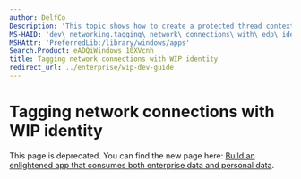 ```yaml
---
author: DelfCo
Description: 'This topic shows how to create a protected thread context before creating network connections in an Windows Information Protection (WIP) scenario.'
MS-HAID: 'dev\_networking.tagging\_network\_connections\_with\_edp\_identity'
MSHAttr: 'PreferredLib:/library/windows/apps'
Search.Product: eADQiWindows 10XVcnh
title: Tagging network connections with WIP identity
redirect_url: ../enterprise/wip-dev-guide
---
```


# Tagging network connections with WIP identity

This page is deprecated. You can find the new page here: [Build an enlightened app that consumes both enterprise data and personal data](../enterprise/wip-dev-guide.md).
